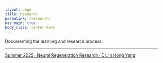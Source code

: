 ```yaml
---
layout: page
title: Research
permalink: /research/
nav_main: true
body_class: center-text
---
```


Documenting the learning and research process.                                                          

---

[Summer 2025 ∙ Neural Regeneration Research ∙ Dr. In Hong Yang](/kathrynwu/research/neuralengineering/)

